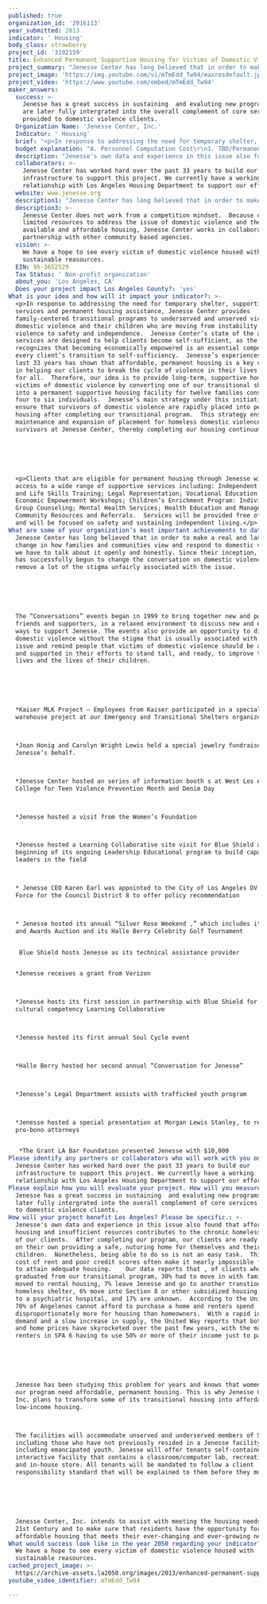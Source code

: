 ```yaml
---
published: true
organization_id: '2016113'
year_submitted: 2013
indicator: ' Housing'
body_class: strawberry
project_id: '3102159'
title: Enhanced Permanent Supportive Housing for Victims of Domestic Violence
project_summary: "Jenesse Center has long believed that in order to make a real and lasting change in how families and communities view and respond to domestic violence, we have to talk about it openly and honestly. Since their inception, Jenesse has successfully begun to change the conversation on domestic violence and remove a lot of the stigma unfairly associated with the issue.\r\n\r\nThe “Conversations” events began in 1999 to bring together new and potential friends and supporters, in a relaxed environment to discuss new and exciting ways to support Jenesse. The events also provide an opportunity to discuss domestic violence without the stigma that is usually associated with this issue and remind people that victims of domestic violence should be applauded and supported in their efforts to stand tall, and ready, to improve their lives and the lives of their children.\r\n\r\n*Kaiser MLK Project – Employees from Kaiser participated in a special remodel warehouse project at our Emergency and Transitional Shelters organized\r\n*Joan Honig and Carolyn Wright Lewis held a special jewelry fundraiser on Jenesse’s behalf.\r\n*Jenesse Center hosted an series of information booth s at West Los Angeles College for Teen Violence Prevention Month and Denim Day\r\n*Jenesse hosted a visit from the Women’s Foundation\r\n*Jenesse hosted a Learning Collaborative site visit for Blue Shield as the beginning of its ongoing Leadership Educational program to build capacity of leaders in the field\r\n* Jenesse CEO Karen Earl was appointed to the City of Los Angeles DV Task Force for the Council District 8 to offer policy recommendation\r\n* Jenesse hosted its annual “Silver Rose Weekend ,” which includes its Gala and Awards Auction and its Halle Berry Celebrity Golf Tournament\r\n Blue Shield hosts Jenesse as its technical assistance provider\r\n*Jenesse receives a grant from Verizon\r\n*Jenesse hosts its first session in partnership with Blue Shield for its cultural competency Learning Collaborative\r\n*Jenesse hosted its first annual Soul Cycle event\r\n*Halle Berry hosted her second annual “Conversation for Jenesse”\r\n*Jenesse’s Legal Department assists with trafficked youth program\r\n*Jenesse hosted a special presentation at Morgan Lewis Stanley, to recruit pro-bono attorneys\r\n *The Grant LA Bar Foundation presented Jenesse with $10,000"
project_image: 'https://img.youtube.com/vi/mTmEdd_Tw94/maxresdefault.jpg'
project_video: 'https://www.youtube.com/embed/mTmEdd_Tw94'
maker_answers:
  success: >-
    Jenesse has a great success in sustaining  and evaluting new programs that
    are later fully intergrated into the overall complement of core services
    provided to domestic violence clients.
  Organization Name: 'Jenesse Center, Inc.'
  Indicator: ' Housing'
  brief: "<p>In response to addressing the need for temporary shelter, supportive services and permanent housing assistance, Jenesse Center provides family-centered transitional programs to underserved and unserved victims of domestic violence and their children who are moving from instability and violence to safety and independence.  Jenesse Center’s state of the art services are designed to help clients become self-sufficient, as the agency recognizes that becoming economically empowered is an essential component for every client’s transition to self-sufficiency.  Jenesse’s experiences over the last 33 years has shown that affordable, permanent housing is a key component in helping our clients to break the cycle of violence in their lives once and for all.  Therefore, our idea is to provide long-term, supportive housing to victims of domestic violence by converting one of our transitional shelters into a permanent supportive housing facility for twelve families consisting of four to six individuals.  Jenesse’s main strategy under this initiative is to ensure that survivors of domestic violence are rapidly placed into permanent housing after completing our transitional program.  This strategy ensures maintenance and expansion of placement for homeless domestic violence survivors at Jenesse Center, thereby completing our housing continuum. </p>\r\n\r\n<p>Clients that are eligible for permanent housing through Jenesse will have access to a wide range of supportive services including: Independent Living and Life Skills Training; Legal Representation; Vocational Education Programs; Economic Empowerment Workshops; Children’s Enrichment Program: Individual and Group Counseling; Mental Health Services; Health Education and Management; and Community Resources and Referrals.  Services will be provided free of charge and will be focused on safety and sustaining independent living.</p>"
  budget explanation: "A. Personnel Computation Cost\r\n1. TBD/Permanent Housing Case Manager\r\n1 FTE - Salary $39,000\r\n39,000\r\n2. TBD/Customer Care Specialist\r\n.25 FTE - $15/Hour\r\n7,800\r\n3. Alice Brown/Housing Manager\r\n.15 FTE - Salary $45,000\r\n6,750\r\nTotal Personnel Costs\r\n53,550\r\nB. Fringe Benefits\r\nComputation\r\nCost\r\n1. Permanent Housing Case Manager\r\nEmployer's FICA\r\n$39,000 x 7.65%\r\n2,984\r\nWorker's Compensation\r\n$39,000 x 11.46%\r\n4,469\r\nS. U. I.\r\n$7,000 x 6.20%\r\n434\r\nHealth & Welfare\r\n$39,000 x 4.70%\r\n1,833\r\n2. Customer Care Specialist\r\nEmployer's FICA\r\n$7,800 x 7.65%\r\n597\r\nWorker's Compensation\r\n$7,800 x 11.46%\r\n894\r\nS. U. I.\r\n$7,000 x 6.20% x.25\r\n109\r\nHealth & Welfare\r\n$7,800 x 4.70%\r\n367\r\n3. Housing Manager\r\nEmployer's FICA\r\n$6,750 x 7.65%\r\n516\r\nWorker's Compensation\r\n$6,750 x 11.46%\r\n774\r\nS. U. I.\r\n$7,000 x 6.20% x.15\r\n65\r\nHealth & Welfare\r\n$6,750 x 4.70%\r\n317\r\nTotal Fringe Benefits\r\n13,358\r\nTotal Personnel and Fringe Benefits Costs\r\n66,908\r\nC. Other Direct Program Costs\r\nCost\r\nUtilities\r\n8,825\r\nTelephone\r\n2,900\r\nHousehold Supplies\r\n2,950\r\nOffice Expense\r\n500\r\nOffice Supplies\r\n650\r\nBuilding Repairs and Maintenance\r\n5,917\r\nTaxes\r\n1,350\r\nTotal Other Cost\r\n23,092\r\nD. Indirect Costs @ .10\r\n10,000\r\nFUNDS REQUESTED\r\n100,000\r\nGoldhirsh Foundation Budget Detail\r\nJENESSE CENTER, INC."
  description: "Jenesse's own data and experience in this issue also found that affordable housing and insufficient resurces contributes to the chronic homeless problems of our clients.  After completing our program, our clients are ready to live on their own providing a safe, nuturing home for themselves and their children.  Nonetheless, being able to do so is not an easy task.  Thie high cost of rent and poor credit scores often make it nearly impossible for them to attain adequate housing.    Our data reports that , of clients who graduated from our transitional program, 30% had to move in with family, 37% moved to rental housing, 7% leave Jenesse and go to another transtional or homeless shelter, 6% move into Section 8 or other subsidized housing, 3% move to a psychiatric hospital, and 17% are unknown.  According to the United Way, 70% of Angelenos cannot afford to purchase a home and renters spend disproportionately more for housing than homeowners.  With a rapid increase in demand and a slow increase in supply, the United Way reports that both rental and home prices have skyrocketed over the past few years, with the majority of renters in SPA 6 having to use 50% or more of their income just to pay rent.  \r\n\r\nJenesse has been studying this problem for years and knows that women who exit our program need affordable, permanent housing. This is why Jenesse Center, Inc. plans to transform some of its transitional housing into affordable, low-income housing.\r\nThe facilities will accommodate unserved and underserved members of SPA 6 including those who have not previously resided in a Jenesse facility, including emancipated youth. Jenesse will offer tenants self-contained an interactive facility that contains a classroom/computer lab, recreation room, and in-house store. All tenants will be mandated to follow a client responsibility standard that will be explained to them before they move in.\r\n\r\nJenesse Center, Inc. intends to assist with meeting the housing needs of the 21st Century and to make sure that residents have the opportunity for safe, affordable housing that meets their ever-changing and ever-growing needs."
  collaborators: >-
    Jenesse Center has worked hard over the past 33 years to build our
    infrastructure to support this project. We currently have a working
    relationship with Los Angeles Housing Department to support our efforts
  website: www.jenesse.org
  description1: "Jenesse Center has long believed that in order to make a real and lasting change in how families and communities view and respond to domestic violence, we have to talk about it openly and honestly. Since their inception, Jenesse has successfully begun to change the conversation on domestic violence and remove a lot of the stigma unfairly associated with the issue.\r\n\r\nThe “Conversations” events began in 1999 to bring together new and potential friends and supporters, in a relaxed environment to discuss new and exciting ways to support Jenesse. The events also provide an opportunity to discuss domestic violence without the stigma that is usually associated with this issue and remind people that victims of domestic violence should be applauded and supported in their efforts to stand tall, and ready, to improve their lives and the lives of their children.\r\n\r\n*Kaiser MLK Project – Employees from Kaiser participated in a special remodel warehouse project at our Emergency and Transitional Shelters organized\r\n*Joan Honig and Carolyn Wright Lewis held a special jewelry fundraiser on Jenesse’s behalf.\r\n*Jenesse Center hosted an series of information booth s at West Los Angeles College for Teen Violence Prevention Month and Denim Day\r\n*Jenesse hosted a visit from the Women’s Foundation\r\n*Jenesse hosted a Learning Collaborative site visit for Blue Shield as the beginning of its ongoing Leadership Educational program to build capacity of leaders in the field\r\n* Jenesse CEO Karen Earl was appointed to the City of Los Angeles DV Task Force for the Council District 8 to offer policy recommendation\r\n* Jenesse hosted its annual “Silver Rose Weekend ,” which includes its Gala and Awards Auction and its Halle Berry Celebrity Golf Tournament\r\n Blue Shield hosts Jenesse as its technical assistance provider\r\n*Jenesse receives a grant from Verizon\r\n*Jenesse hosts its first session in partnership with Blue Shield for its cultural competency Learning Collaborative\r\n*Jenesse hosted its first annual Soul Cycle event\r\n*Halle Berry hosted her second annual “Conversation for Jenesse”\r\n*Jenesse’s Legal Department assists with trafficked youth program\r\n*Jenesse hosted a special presentation at Morgan Lewis Stanley, to recruit pro-bono attorneys\r\n *The Grant LA Bar Foundation presented Jenesse with $10,000"
  description3: >-
    Jenesse Center does not work from a competition mindset.  Because of the
    limited resources to address the issue of domestic violence and the lack of
    available and affordable housing, Jenesse Center works in collaboration and
    partnership with other community based agencies.  
  vision: >-
    We have a hope to see every victim of domestic violence housed with
    sustainable reasources.
  EIN: 95-3652529
  Tax Status: ' Non-profit organization'
  about_you: 'Los Angeles, CA'
  Does your project impact Los Angeles County?: 'yes'
What is your idea and how will it impact your indicator?: >-
  <p>In response to addressing the need for temporary shelter, supportive
  services and permanent housing assistance, Jenesse Center provides
  family-centered transitional programs to underserved and unserved victims of
  domestic violence and their children who are moving from instability and
  violence to safety and independence.  Jenesse Center’s state of the art
  services are designed to help clients become self-sufficient, as the agency
  recognizes that becoming economically empowered is an essential component for
  every client’s transition to self-sufficiency.  Jenesse’s experiences over the
  last 33 years has shown that affordable, permanent housing is a key component
  in helping our clients to break the cycle of violence in their lives once and
  for all.  Therefore, our idea is to provide long-term, supportive housing to
  victims of domestic violence by converting one of our transitional shelters
  into a permanent supportive housing facility for twelve families consisting of
  four to six individuals.  Jenesse’s main strategy under this initiative is to
  ensure that survivors of domestic violence are rapidly placed into permanent
  housing after completing our transitional program.  This strategy ensures
  maintenance and expansion of placement for homeless domestic violence
  survivors at Jenesse Center, thereby completing our housing continuum. </p>






  <p>Clients that are eligible for permanent housing through Jenesse will have
  access to a wide range of supportive services including: Independent Living
  and Life Skills Training; Legal Representation; Vocational Education Programs;
  Economic Empowerment Workshops; Children’s Enrichment Program: Individual and
  Group Counseling; Mental Health Services; Health Education and Management; and
  Community Resources and Referrals.  Services will be provided free of charge
  and will be focused on safety and sustaining independent living.</p>
What are some of your organization’s most important achievements to date?: >-
  Jenesse Center has long believed that in order to make a real and lasting
  change in how families and communities view and respond to domestic violence,
  we have to talk about it openly and honestly. Since their inception, Jenesse
  has successfully begun to change the conversation on domestic violence and
  remove a lot of the stigma unfairly associated with the issue.






  The “Conversations” events began in 1999 to bring together new and potential
  friends and supporters, in a relaxed environment to discuss new and exciting
  ways to support Jenesse. The events also provide an opportunity to discuss
  domestic violence without the stigma that is usually associated with this
  issue and remind people that victims of domestic violence should be applauded
  and supported in their efforts to stand tall, and ready, to improve their
  lives and the lives of their children.






  *Kaiser MLK Project — Employees from Kaiser participated in a special remodel
  warehouse project at our Emergency and Transitional Shelters organized



  *Joan Honig and Carolyn Wright Lewis held a special jewelry fundraiser on
  Jenesse’s behalf.



  *Jenesse Center hosted an series of information booth s at West Los Angeles
  College for Teen Violence Prevention Month and Denim Day



  *Jenesse hosted a visit from the Women’s Foundation



  *Jenesse hosted a Learning Collaborative site visit for Blue Shield as the
  beginning of its ongoing Leadership Educational program to build capacity of
  leaders in the field



  * Jenesse CEO Karen Earl was appointed to the City of Los Angeles DV Task
  Force for the Council District 8 to offer policy recommendation



  * Jenesse hosted its annual “Silver Rose Weekend ,” which includes its Gala
  and Awards Auction and its Halle Berry Celebrity Golf Tournament


   Blue Shield hosts Jenesse as its technical assistance provider


  *Jenesse receives a grant from Verizon



  *Jenesse hosts its first session in partnership with Blue Shield for its
  cultural competency Learning Collaborative



  *Jenesse hosted its first annual Soul Cycle event



  *Halle Berry hosted her second annual “Conversation for Jenesse”



  *Jenesse’s Legal Department assists with trafficked youth program



  *Jenesse hosted a special presentation at Morgan Lewis Stanley, to recruit
  pro-bono attorneys


   *The Grant LA Bar Foundation presented Jenesse with $10,000
Please identify any partners or collaborators who will work with you on this project.: >-
  Jenesse Center has worked hard over the past 33 years to build our
  infrastructure to support this project. We currently have a working
  relationship with Los Angeles Housing Department to support our efforts
Please explain how you will evaluate your project. How will you measure success?: >-
  Jenesse has a great success in sustaining  and evaluting new programs that are
  later fully intergrated into the overall complement of core services provided
  to domestic violence clients.
How will your project benefit Los Angeles? Please be specific.: >-
  Jenesse's own data and experience in this issue also found that affordable
  housing and insufficient resurces contributes to the chronic homeless problems
  of our clients.  After completing our program, our clients are ready to live
  on their own providing a safe, nuturing home for themselves and their
  children.  Nonetheless, being able to do so is not an easy task.  Thie high
  cost of rent and poor credit scores often make it nearly impossible for them
  to attain adequate housing.    Our data reports that , of clients who
  graduated from our transitional program, 30% had to move in with family, 37%
  moved to rental housing, 7% leave Jenesse and go to another transtional or
  homeless shelter, 6% move into Section 8 or other subsidized housing, 3% move
  to a psychiatric hospital, and 17% are unknown.  According to the United Way,
  70% of Angelenos cannot afford to purchase a home and renters spend
  disproportionately more for housing than homeowners.  With a rapid increase in
  demand and a slow increase in supply, the United Way reports that both rental
  and home prices have skyrocketed over the past few years, with the majority of
  renters in SPA 6 having to use 50% or more of their income just to pay rent.  






  Jenesse has been studying this problem for years and knows that women who exit
  our program need affordable, permanent housing. This is why Jenesse Center,
  Inc. plans to transform some of its transitional housing into affordable,
  low-income housing.



  The facilities will accommodate unserved and underserved members of SPA 6
  including those who have not previously resided in a Jenesse facility,
  including emancipated youth. Jenesse will offer tenants self-contained an
  interactive facility that contains a classroom/computer lab, recreation room,
  and in-house store. All tenants will be mandated to follow a client
  responsibility standard that will be explained to them before they move in.






  Jenesse Center, Inc. intends to assist with meeting the housing needs of the
  21st Century and to make sure that residents have the opportunity for safe,
  affordable housing that meets their ever-changing and ever-growing needs.
What would success look like in the year 2050 regarding your indicator?: >-
  We have a hope to see every victim of domestic violence housed with
  sustainable reasources.
cached_project_image: >-
  https://archive-assets.la2050.org/images/2013/enhanced-permanent-supportive-housing-for-victims-of-domestic-violence/img.youtube.com/vi/mTmEdd_Tw94/maxresdefault.jpg
youtube_video_identifier: mTmEdd_Tw94

---
```

